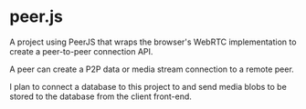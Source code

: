 # peer.js

A project using PeerJS that wraps the browser's WebRTC implementation to create a peer-to-peer connection API.

A peer can create a P2P data or media stream connection to a remote peer.

I plan to connect a database to this project to and send media blobs to be stored to the database from the client front-end.
